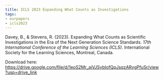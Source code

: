 ```yaml
---
title: ICLS 2023 Expanding What Counts as Investigations
tags: 
- ourpapers
- icls2023
---
```


Davey, B., & Stevens, R. (2023). Expanding What Counts as Scientific Investigations in the Era of the Next Generation Science Standards. _17th International Conference of the Learning Sciences (ICLS)_. International Society for the Learning Sciences, Montreal, Canada.

Download here: https://drive.google.com/file/d/1eoS2Mr_ajVJSybIofQpJsqzARvgPfuSr/view?usp=drive_link